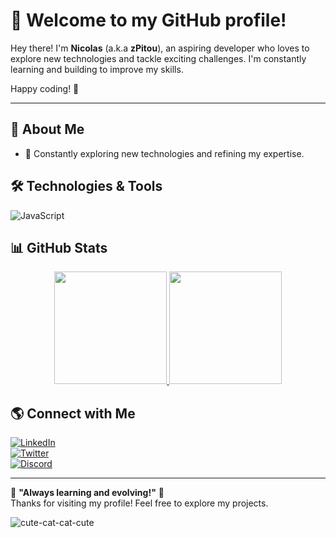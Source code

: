 # 👋 Welcome to my GitHub profile!

Hey there! I'm **Nicolas** (a.k.a **zPitou**), an aspiring developer who loves to explore new technologies and tackle exciting challenges. I'm constantly learning and building to improve my skills.

Happy coding! 🚀

---

## 📌 About Me  
- 🎯 Constantly exploring new technologies and refining my expertise.



## 🛠️ Technologies & Tools  
![JavaScript](https://img.shields.io/badge/JavaScript-F7DF1E?style=for-the-badge&logo=javascript&logoColor=black)  



## 📊 GitHub Stats  

<div align="center">
  <a href="https://github.com/yourusername">
    <img height="180em" src="https://github-readme-stats.vercel.app/api?username=zPitou&show_icons=true&theme=dark&include_all_commits=true&count_private=true"/>
    <img height="180em" src="https://github-readme-stats.vercel.app/api/top-langs/?username=zPitou&layout=compact&langs_count=7&theme=dark"/>
  </a>
</div>  

## 🌎 Connect with Me  
[![LinkedIn](https://img.shields.io/badge/LinkedIn-0077B5?style=for-the-badge&logo=linkedin&logoColor=white)](https://www.linkedin.com/in/nicolas-aragão-gonçalves)  
[![Twitter](https://img.shields.io/badge/Gmail-D14836?style=for-the-badge&logo=gmail&logoColor=white)](nicolas.aragao.g@gmail.com)  
[![Discord](https://img.shields.io/badge/Discord-7289DA?style=for-the-badge&logo=discord&logoColor=white)](https://discord.com/users/212608462931230722)

---

🎯 **"Always learning and evolving!"** 🚀  
Thanks for visiting my profile! Feel free to explore my projects.

![cute-cat-cat-cute](https://github.com/user-attachments/assets/c96b2d25-87e7-4adf-ac7b-c1afeec83fb5)
